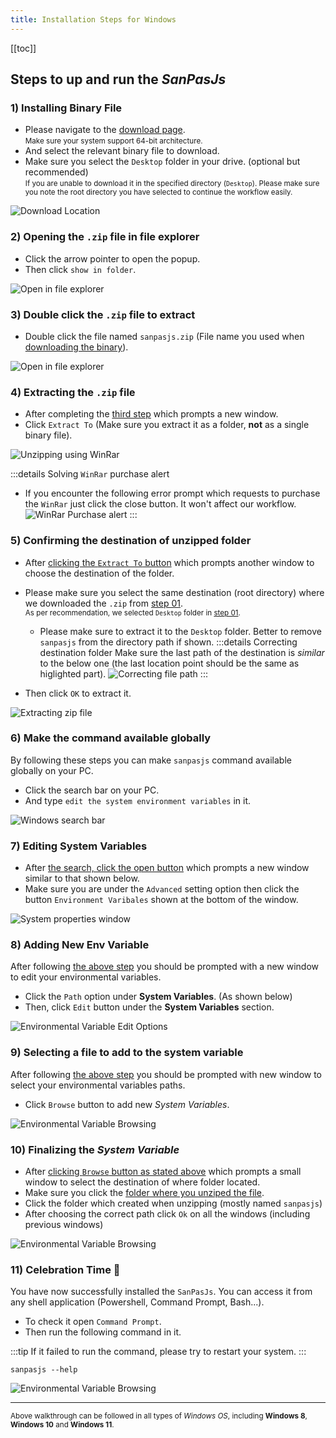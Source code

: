 ```yaml
---
title: Installation Steps for Windows
---
```


[[toc]]

## Steps to up and run the _SanPasJs_

### 1) Installing Binary File

- Please navigate to the [download page](/download.html).
  <br/>
  <small>Make sure your system support 64-bit architecture.</small>
- And select the relevant binary file to download.
- Make sure you select the `Desktop` folder in your drive. (optional but recommended)
  <br/>
  <small>If you are unable to download it in the specified directory (`Desktop`).
  Please make sure you note the root directory you have selected to continue the workflow easily.</small>

![Download Location](../../public/DownloadSteps/Sanjaiyan_Download_Location.png)

### 2) Opening the `.zip` file in file explorer

- Click the arrow pointer to open the popup.
- Then click `show in folder`.

![Open in file explorer](../../public/DownloadSteps/Sanjaiyan_Open_Download_Folder_From_Browser.png)

### 3) Double click the `.zip` file to extract

- Double click the file named `sanpasjs.zip` (File name you used when [downloading the binary](#_1-installing-binary-file)).

![Open in file explorer](../../public/DownloadSteps/Sanjaiyan_Click_Zip_File.png)

### 4) Extracting the `.zip` file

- After completing the [third step](#_3-double-click-the-zip-file-to-extract) which prompts a new window.
- Click `Extract To` (Make sure you extract it as a folder, **not** as a single binary file).

![Unzipping using WinRar](../../public/DownloadSteps/Sanjaiyan_Click_Extract_Zip.png)

:::details Solving `WinRar` purchase alert

- If you encounter the following error prompt which requests to purchase the `WinRar` just click the close button. It won't affect our workflow.
  ![WinRar Purchase alert](../../public/DownloadSteps/Sanjaiyan_Winrar_Purchase_Error.png)
  :::

### 5) Confirming the destination of unzipped folder

- After [clicking the `Extract To` button](#_4-extracting-the-zip-file) which prompts another window to choose the destination of the folder.
- Please make sure you select the same destination (root directory) where we downloaded the `.zip` from [step 01](#_1-installing-binary-file).
  <br/>
  <small>As per recommendation, we selected `Desktop` folder in [step 01](#_1-installing-binary-file).</small>

  - Please make sure to extract it to the `Desktop` folder. Better to remove `sanpasjs` from the directory path if shown.
    :::details Correcting destination folder
    Make sure the last path of the destination is _similar_ to the below one (the last location point should be the same as higlighted part).
    ![Correcting file path](../../public/DownloadSteps/Sanjaiyan_Extract_Dest_Correction.png)
    :::

- Then click `OK` to extract it.

![Extracting zip file](../../public/DownloadSteps/Sanjaiyan_Final_Extraction.png)

### 6) Make the command available globally

By following these steps you can make `sanpasjs` command available globally on your PC.

- Click the search bar on your PC.
- And type `edit the system environment variables` in it.

![Windows search bar](../../public/DownloadSteps/Sanjaiyan_Search_Bar.png)

### 7) Editing System Variables

- After [the search, click the open button](#_6-make-the-command-availabele-globally) which prompts a new window similar to that shown below.
- Make sure you are under the `Advanced` setting option then click the button `Environment Varibales` shown at the bottom of the window.

![System properties window](../../public/DownloadSteps/Sanjaiyan_Env_Variable.png)

### 8) Adding New Env Variable

After following [the above step](#_7-editing-system-variables) you should be prompted with a new window to edit your environmental variables.

- Click the `Path` option under **System Variables**. (As shown below)
- Then, click `Edit` button under the **System Variables** section.

![Environmental Variable Edit Options](../../public/DownloadSteps/Sanjaiyan_Select_Edit_Sys_Var.png)

### 9) Selecting a file to add to the system variable

After following [the above step](#_8-adding-new-env-variable) you should be prompted with new window to select your environmental variables paths.

- Click `Browse` button to add new _System Variables_.

![Environmental Variable Browsing](../../public/DownloadSteps/Sanjaiyan_Browse_Env_Var.png)

### 10) Finalizing the _System Variable_

- After [clicking `Browse` button as stated above](#_9-selecting-file-to-add-into-system-variable) which prompts a small window to select the destination of where folder located.
- Make sure you click the [folder where you unziped the file](#_5-confirming-the-destination-of-unzipped-folder).
- Click the folder which created when unzipping (mostly named `sanpasjs`)
- After choosing the correct path click `Ok` on all the windows (including previous windows)

![Environmental Variable Browsing](../../public/DownloadSteps/Sanjaiyan_Final_Path_Env.png)

### 11) Celebration Time :tada:

You have now successfully installed the `SanPasJs`. You can access it from any shell application (Powershell, Command Prompt, Bash...).

- To check it open `Command Prompt`.
- Then run the following command in it.

:::tip
If it failed to run the command, please try to restart your system.
:::

```shell
sanpasjs --help
```

![Environmental Variable Browsing](../../public/DownloadSteps/Sanjaiyan_CMD_CLI.png)

---

<small>Above walkthrough can be followed in all types of _Windows OS_, including **Windows 8**, **Windows 10** and **Windows 11**.</small>

<style>
    * {
        scroll-behavior: smooth;
    }
</style>
